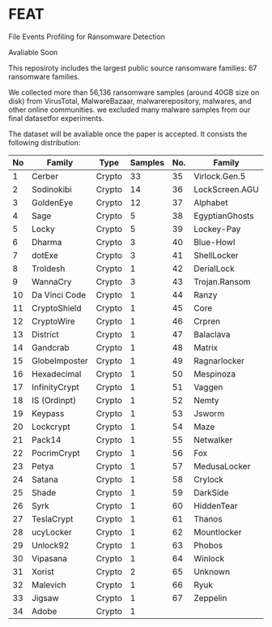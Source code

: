 # FEAT

File Events Profiling for Ransomware Detection

Avaliable Soon

This reposiroty includes the largest public source ransomware families: 67 ransomware families.

We collected more than 56,136 ransomware samples (around 40GB size on disk) from VirusTotal, MalwareBazaar, malwarerepository, malwares, and other online communities. we excluded many malware samples from our final datasetfor experiments.


The dataset will be avaliable once the paper is accepted. It consists the following distribution:

No  | Family | Type | Samples | No.| Family | Type | Samples
--- | --- | --- | --- |--- |--- |--- |--- 
1 | Cerber | Crypto | 33 |  35 | Virlock.Gen.5 | Screen | 83 
2 |  Sodinokibi |  Crypto | 14 |  36 |  LockScreen.AGU | Screen | 12 
3 | GoldenEye | Crypto | 12 | 37 | Alphabet | Screen | 2 
4 | Sage | Crypto | 5 | 38 | EgyptianGhosts | Screen | 1
5 | Locky | Crypto | 5 |  39 | Lockey-Pay| Screen | 1 
6 | Dharma | Crypto | 3 | 40 | Blue-Howl | Screen | 1 
7 | dotExe | Crypto | 3 |  41 | ShellLocker | Screen | 1 
8 | Troldesh | Crypto | 1 | 42 | DerialLock | Screen | 1
 9 | WannaCry | Crypto | 3 | 43 | Trojan.Ransom | Screen | 1 
10 | Da Vinci Code | Crypto | 1 | 44 | Ranzy | Crypto | 4
11 | CryptoShield | Crypto | 1 | 45 | Core | Crypto | 3
12 | CryptoWire | Crypto | 1 | 46 | Crpren | Crypto | 1
13 | District | Crypto | 1 | 47 | Balaclava | Crypto | 5
14 | Gandcrab | Crypto | 1 | 48 | Matrix | Crypto | 4
15 | GlobeImposter | Crypto | 1 | 49 | Ragnarlocker | Crypto | 2
16 | Hexadecimal | Crypto | 1 | 50 | Mespinoza | Crypto | 5
17 | InfinityCrypt | Crypto | 1 | 51 | Vaggen | Crypto | 3
18 | IS (Ordinpt) | Crypto | 1 | 52 | Nemty | Crypto | 2
19 | Keypass | Crypto | 1 | 53 | Jsworm | Crypto | 1
20 | Lockcrypt | Crypto | 1 | 54 | Maze | Crypto | 1
21 | Pack14 | Crypto | 1 | 55 | Netwalker | Crypto | 2
22 | PocrimCrypt | Crypto | 1 | 56 | Fox | Crypto | 2
23 | Petya | Crypto | 1 | 57 | MedusaLocker | Crypto | 1
24|  Satana |  Crypto |  1 | 58 | Crylock | Crypto | 7
25 | Shade | Crypto | 1 | 59 | DarkSide | Crypto | 4
26 | Syrk | Crypto | 1 | 60 | HiddenTear | Crypto | 2
27 | TeslaCrypt | Crypto | 1 | 61 | Thanos | Crypto | 3
28 | ucyLocker | Crypto | 1 | 62 | Mountlocker | Crypto | 2
29 | Unlock92 | Crypto | 1 | 63 | Phobos | Crypto | 1
30 | Vipasana | Crypto | 1 | 64 | Winlock | Crypto | 1
31 | Xorist | Crypto | 2  | 65 | Unknown | Crypto | 1
32 | Malevich | Crypto | 1 | 66 | Ryuk | Crypto | 6
33 | Jigsaw | Crypto | 1  | 67 | Zeppelin | Crypto | 6
34 | Adobe | Crypto | 1
